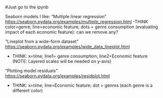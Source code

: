 #Just go to the ipynb

Seaborn models I like:
“Multiple linear regression”
https://seaborn.pydata.org/examples/multiple_regression.html
-THINK color=genre; line=economic feature; dots = genre consumption
(evaluating impact of each economic feature): can we remove any?
 
"Lineplot from a wide-form dataset"
https://seaborn.pydata.org/examples/wide_data_lineplot.html
- THINK: x=time; line1= genre consumption; line2=Economic feature (NOTE: Layered scales will be needed on y-axis)
 

“Plotting model residuals”
https://seaborn.pydata.org/examples/residplot.html
- THINK: x=time; line=Economic feature; dot = genres (each genre is a different color)

